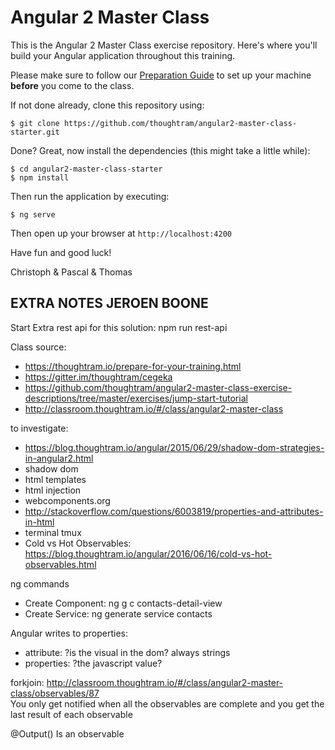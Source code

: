 # Angular 2 Master Class

This is the Angular 2 Master Class exercise repository. Here's where you'll build your Angular application throughout this training.

Please make sure to follow our [Preparation Guide](http://thoughtram.io/prepare-for-your-training.html) to set up your machine **before** you come to the class.

If not done already, clone this repository using:

```
$ git clone https://github.com/thoughtram/angular2-master-class-starter.git
```

Done? Great, now install the dependencies (this might take a little while):

```
$ cd angular2-master-class-starter
$ npm install
```

Then run the application by executing:

```
$ ng serve
```

Then open up your browser at `http://localhost:4200`

Have fun and good luck!

Christoph & Pascal & Thomas



## EXTRA NOTES JEROEN BOONE

Start Extra rest api for this solution: npm run rest-api

Class source:
* https://thoughtram.io/prepare-for-your-training.html
* https://gitter.im/thoughtram/cegeka
* https://github.com/thoughtram/angular2-master-class-exercise-descriptions/tree/master/exercises/jump-start-tutorial
* http://classroom.thoughtram.io/#/class/angular2-master-class

to investigate: 
* https://blog.thoughtram.io/angular/2015/06/29/shadow-dom-strategies-in-angular2.html
* shadow dom
* html templates
* html injection
* webcomponents.org
* http://stackoverflow.com/questions/6003819/properties-and-attributes-in-html
* terminal tmux
* Cold vs Hot Observables: https://blog.thoughtram.io/angular/2016/06/16/cold-vs-hot-observables.html

ng commands
* Create Component: ng g c contacts-detail-view
* Create Service: ng generate service contacts

Angular writes to properties:
* attribute: ?is the visual in the dom? always strings
* properties: ?the javascript value?

forkjoin: http://classroom.thoughtram.io/#/class/angular2-master-class/observables/87 <br>
You only get notified when all the observables are complete and you get the last result of each observable

@Output()
Is an observable



